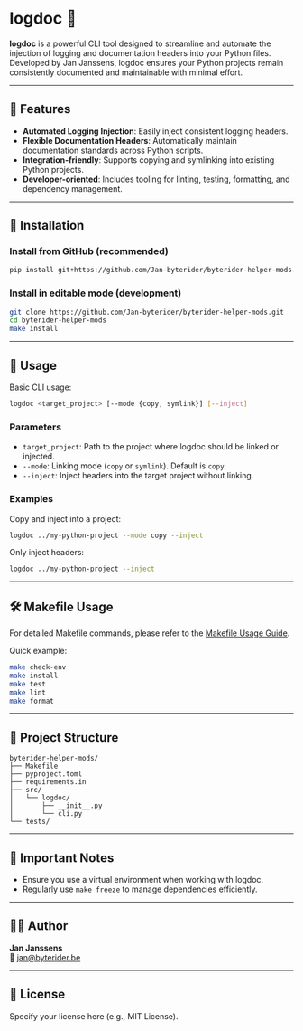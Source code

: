 
# logdoc 🚀

**logdoc** is a powerful CLI tool designed to streamline and automate the injection of logging and documentation headers into your Python files. Developed by Jan Janssens, logdoc ensures your Python projects remain consistently documented and maintainable with minimal effort.

---

## 📌 Features

- **Automated Logging Injection**: Easily inject consistent logging headers.
- **Flexible Documentation Headers**: Automatically maintain documentation standards across Python scripts.
- **Integration-friendly**: Supports copying and symlinking into existing Python projects.
- **Developer-oriented**: Includes tooling for linting, testing, formatting, and dependency management.

---

## 🔧 Installation

### Install from GitHub (recommended)

```bash
pip install git+https://github.com/Jan-byterider/byterider-helper-mods.git@home_settings
```

### Install in editable mode (development)

```bash
git clone https://github.com/Jan-byterider/byterider-helper-mods.git
cd byterider-helper-mods
make install
```

---

## 🚩 Usage

Basic CLI usage:

```bash
logdoc <target_project> [--mode {copy, symlink}] [--inject]
```

### Parameters

- `target_project`: Path to the project where logdoc should be linked or injected.
- `--mode`: Linking mode (`copy` or `symlink`). Default is `copy`.
- `--inject`: Inject headers into the target project without linking.

### Examples

Copy and inject into a project:

```bash
logdoc ../my-python-project --mode copy --inject
```

Only inject headers:

```bash
logdoc ../my-python-project --inject
```

---

## 🛠️ Makefile Usage

For detailed Makefile commands, please refer to the [Makefile Usage Guide](logdoc_makefile_usage_with_C.md).

Quick example:

```bash
make check-env
make install
make test
make lint
make format
```

---

## 📂 Project Structure

```
byterider-helper-mods/
├── Makefile
├── pyproject.toml
├── requirements.in
├── src/
│   └── logdoc/
│       ├── __init__.py
│       └── cli.py
└── tests/
```

---

## 🚨 Important Notes

- Ensure you use a virtual environment when working with logdoc.
- Regularly use `make freeze` to manage dependencies efficiently.

---

## 👨‍💻 Author

**Jan Janssens**  
📧 [jan@byterider.be](mailto:jan@byterider.be)

---

## 📜 License

Specify your license here (e.g., MIT License).


